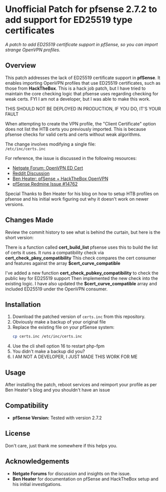 # Unofficial Patch for pfsense 2.7.2 to add support for ED25519 type certificates

_A patch to add ED25519 certificate support in pfSense, so you can import strange OpenVPN profiles._


## Overview  
This patch addresses the lack of ED25519 certificate support in **pfSense**. It enables importing OpenVPN profiles that use ED25519 certificates, such as those from **HackTheBox**. 
This is a hack job patch, but I have tried to maintain the core checking logic that pfsense uses regarding checking for weak certs. 
FYI I am not a developer, but I was able to make this work.

THIS SHOULD NOT BE DEPLOYED IN PRODUCTION, IF YOU DO, IT'S YOUR FAULT

When attempting to create the VPN profile, the "Client Certificate" option does not list the HTB certs you previously imported. This is because pfsense checks for valid certs and certs without weak algorithms.

The change involves modifying a single file:  
`/etc/inc/certs.inc`

For reference, the issue is discussed in the following resources:  
- [Netgate Forum: OpenVPN ED Cert](https://forum.netgate.com/topic/182698/openvpn-ed-cert)  
- [Reddit Discussion](https://www.reddit.com/r/PFSENSE/comments/1gdjqru/comment/lu8igt4/)  
- [Ben Heater: pfSense + HackTheBox OpenVPN](https://benheater.com/pfsense-hackthebox-openvpn-nat/)  
- [pfSense Redmine Issue #14762](https://redmine.pfsense.org/issues/14762)

Special Thanks to Ben Heater for his blog on how to setup HTB profiles on pfsense and his initial work figuring out why it doesn't work on newer versions.

## Changes Made
Review the commit history to see what is behind the curtain, but here is the short version:

There is a function called **cert_build_list**
pfsense uses this to build the list of certs it uses.
It runs a compatibility check via **cert_check_pkey_compatibility**
This check compares the cert consumer and features against the array **$cert_curve_compatible**

I've added a new function **cert_check_pubkey_compatibility** to check the public key for ED25519 support
Then implemented the new check into the existing logic.
I have also updated the **$cert_curve_compatible** array and included ED25519 under the OpenVPN consumer.

## Installation  
1. Download the patched version of `certs.inc` from this repository.
2. Obviously make a backup of your original file
3. Replace the existing file on your pfSense system:  
   ```bash
   cp certs.inc /etc/inc/certs.inc
4. Use the cli shell option 16 to restart php-fpm
5. You didn't make a backup did you?
6. I AM NOT A DEVELOPER, I JUST MADE THIS WORK FOR ME

## Usage
After installing the patch, reboot services and reimport your profile as per Ben Heater's blog and you shouldn't have an issue

## Compatibility
- **pfSense Version:** Tested with version 2.7.2 

## License  
Don't care, just thank me somewhere if this helps you.

## Acknowledgements  
- **Netgate Forums** for discussion and insights on the issue.  
- **Ben Heater** for documentation on pfSense and HackTheBox setup and his initial investigations. 
